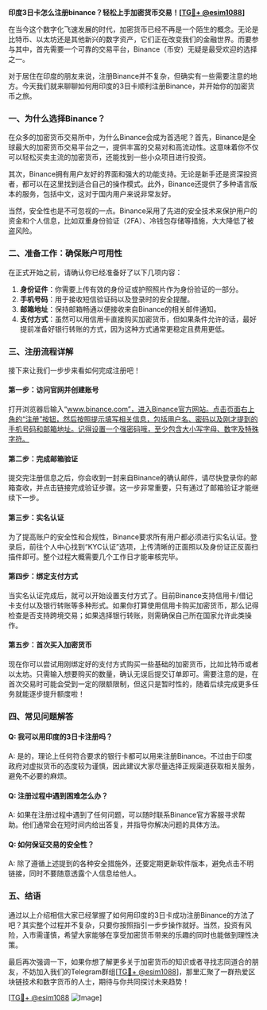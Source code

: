 **印度3日卡怎么注册binance？轻松上手加密货币交易！[[TG💪+ @esim1088](https://t.me/s/esim1088)]**

在当今这个数字化飞速发展的时代，加密货币已经不再是一个陌生的概念。无论是比特币、以太坊还是其他新兴的数字资产，它们正在改变我们的金融世界。而要参与其中，首先需要一个可靠的交易平台，Binance（币安）无疑是最受欢迎的选择之一。

对于居住在印度的朋友来说，注册Binance并不复杂，但确实有一些需要注意的地方。今天我们就来聊聊如何用印度的3日卡顺利注册Binance，并开始你的加密货币之旅。

### **一、为什么选择Binance？**

在众多的加密货币交易所中，为什么Binance会成为首选呢？首先，Binance是全球最大的加密货币交易平台之一，提供丰富的交易对和高流动性。这意味着你不仅可以轻松买卖主流的加密货币，还能找到一些小众项目进行投资。

其次，Binance拥有用户友好的界面和强大的功能支持。无论是新手还是资深投资者，都可以在这里找到适合自己的操作模式。此外，Binance还提供了多种语言版本的服务，包括中文，这对于国内用户来说非常友好。

当然，安全性也是不可忽视的一点。Binance采用了先进的安全技术来保护用户的资金和个人信息，比如双重身份验证（2FA）、冷钱包存储等措施，大大降低了被盗风险。

### **二、准备工作：确保账户可用性**

在正式开始之前，请确认你已经准备好了以下几项内容：

1. **身份证件**：你需要上传有效的身份证或护照照片作为身份验证的一部分。
2. **手机号码**：用于接收短信验证码以及登录时的安全提醒。
3. **邮箱地址**：保持邮箱畅通以便接收来自Binance的相关邮件通知。
4. **支付方式**：虽然可以用信用卡直接购买加密货币，但如果条件允许的话，最好提前准备好银行转账的方式，因为这种方式通常更稳定且费用更低。

### **三、注册流程详解**

接下来让我们一步步来看如何完成注册吧！

#### **第一步：访问官网并创建账号**
打开浏览器后输入“www.binance.com”，进入Binance官方网站。点击页面右上角的“注册”按钮，然后按照提示填写相关信息，包括用户名、密码以及刚才提到的手机号码和邮箱地址。记得设置一个强密码哦，至少包含大小写字母、数字及特殊字符。

#### **第二步：完成邮箱验证**
提交完注册信息之后，你会收到一封来自Binance的确认邮件，请尽快登录你的邮箱查收，并点击链接完成验证步骤。这一步非常重要，只有通过了邮箱验证才能继续下一步。

#### **第三步：实名认证**
为了提高账户的安全性和合规性，Binance要求所有用户都必须进行实名认证。登录后，前往个人中心找到“KYC认证”选项，上传清晰的正面照以及身份证正反面扫描件即可。整个过程大概需要几个工作日才能审核完毕。

#### **第四步：绑定支付方式**
当实名认证完成后，就可以开始设置支付方式了。目前Binance支持信用卡/借记卡支付以及银行转账等多种形式。如果你打算使用信用卡购买加密货币，那么记得检查是否支持跨境交易；如果选择银行转账，则需确保自己所在国家允许此类操作。

#### **第五步：首次买入加密货币**
现在你可以尝试用刚绑定好的支付方式购买一些基础的加密货币，比如比特币或者以太坊。只需输入想要购买的数量，确认无误后提交订单即可。需要注意的是，在首次交易时可能会受到一定的限额限制，但这只是暂时性的，随着后续完成更多任务就能逐步提升额度啦！

### **四、常见问题解答**

#### Q: 我可以用印度的3日卡注册吗？
A: 是的，理论上任何符合要求的银行卡都可以用来注册Binance。不过由于印度政府对虚拟货币的态度较为谨慎，因此建议大家尽量选择正规渠道获取相关服务，避免不必要的麻烦。

#### Q: 注册过程中遇到困难怎么办？
A: 如果在注册过程中遇到了任何问题，可以随时联系Binance官方客服寻求帮助。他们通常会在短时间内给出答复，并指导你解决问题的具体方法。

#### Q: 如何保证交易的安全性？
A: 除了遵循上述提到的各种安全措施外，还要定期更新软件版本，避免点击不明链接，同时不要随意透露个人信息给他人。

### **五、结语**

通过以上介绍相信大家已经掌握了如何用印度的3日卡成功注册Binance的方法了吧？其实整个过程并不复杂，只要你按照指引一步步操作就好。当然，投资有风险，入市需谨慎，希望大家能够在享受加密货币带来的乐趣的同时也能做到理性决策。

最后再次强调一下，如果你想了解更多关于加密货币的知识或者寻找志同道合的朋友，不妨加入我们的Telegram群组[[TG💪+ @esim1088](https://t.me/s/esim1088)]，那里汇聚了一群热爱区块链技术和数字货币的人士，期待与你共同探讨未来趋势！

[[TG💪+ @esim1088](https://t.me/s/esim1088) ![Image](https://i.postimg.cc/4NQfJmqS/Snipaste-2025-05-13-00-14-12.png)]